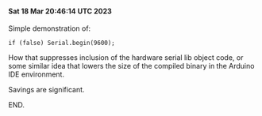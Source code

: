 #### Sat 18 Mar 20:46:14 UTC 2023


Simple demonstration of:


`if (false) Serial.begin(9600);`

How that suppresses inclusion of the hardware serial lib object code,
or some similar idea that lowers the size of the compiled binary in
the Arduino IDE environment.

Savings are significant.


END.

